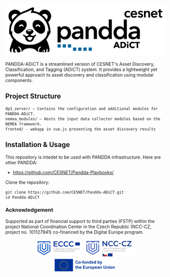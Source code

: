 <div align="center">
<picture>
  <source srcset="https://raw.githubusercontent.com/CESNET/Pandda-ADiCT/refs/heads/main/img/logo_horizontal_white.svg" media="(prefers-color-scheme: dark)">
  <img src="https://raw.githubusercontent.com/CESNET/Pandda-ADiCT/refs/heads/main/img/logo_horizontal_black.svg">
</picture>
</div>

PANDDA-ADiCT is a streamlined version of CESNET's Asset Discovery, Classification, and Tagging (ADiCT) system. It provides a lightweight yet powerful approach to asset discovery and classification using modular components.

## Project Structure
```
dp3_server/ – Contains the configuration and additional modules for PANDDA-ADiCT.
nemea_modules/ – Hosts the input data collector modules based on the NEMEA framework.
fronted/ - webapp in vue.js presenting the asset discovery results 
```

##  Installation & Usage
This repository is intedet to be used with PANDDA infrastructure. Here are other PANDDA:
* https://github.com/CESNET/Pandda-Playbooks/

Clone the repository:
```
git clone https://github.com/CESNET/Pandda-ADiCT.git
cd Pandda-ADiCT
```

### Acknowledgement

<div>
Supported as part of financial support to third parties (FSTP) within the project National Coordination Center in the Czech Republic (NCC-CZ, project no. 101127941) co-financed by the Digital Europe program.
</div>
<br>

<div align="center">
<picture>
  <img src="https://raw.githubusercontent.com/CESNET/Pandda-ADiCT/refs/heads/main/img/eccc_badge.png?raw=true" width="150">
</picture>
<picture>
  <img src="https://raw.githubusercontent.com/CESNET/Pandda-ADiCT/refs/heads/main/img/ncc_badge.png?raw=true" width="165">
</picture>
<picture>
  <img src="https://raw.githubusercontent.com/CESNET/Pandda-ADiCT/refs/heads/main/img/eu-badge.png?raw=true" width="200">
</picture>
</div>
<br>